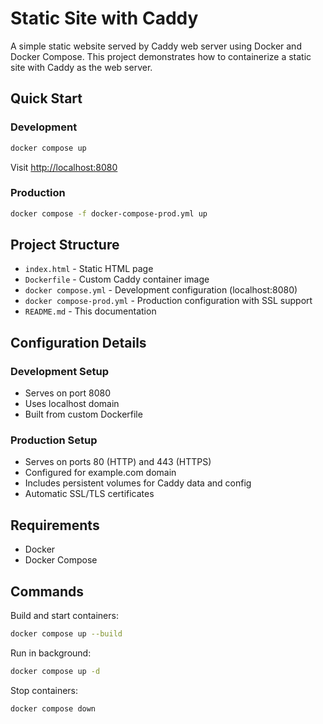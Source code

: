 # Static Site with Caddy

A simple static website served by Caddy web server using Docker and Docker Compose. This project demonstrates how to containerize a static site with Caddy as the web server.

## Quick Start

### Development
```bash
docker compose up
```

Visit [http://localhost:8080](http://localhost:8080)

### Production
```bash
docker compose -f docker-compose-prod.yml up
```

## Project Structure

- `index.html` - Static HTML page
- `Dockerfile` - Custom Caddy container image
- `docker compose.yml` - Development configuration (localhost:8080)
- `docker compose-prod.yml` - Production configuration with SSL support
- `README.md` - This documentation

## Configuration Details

### Development Setup
- Serves on port 8080
- Uses localhost domain
- Built from custom Dockerfile

### Production Setup
- Serves on ports 80 (HTTP) and 443 (HTTPS)
- Configured for example.com domain
- Includes persistent volumes for Caddy data and config
- Automatic SSL/TLS certificates

## Requirements

- Docker
- Docker Compose

## Commands

Build and start containers:
```bash
docker compose up --build
```

Run in background:
```bash
docker compose up -d
```

Stop containers:
```bash
docker compose down
```
